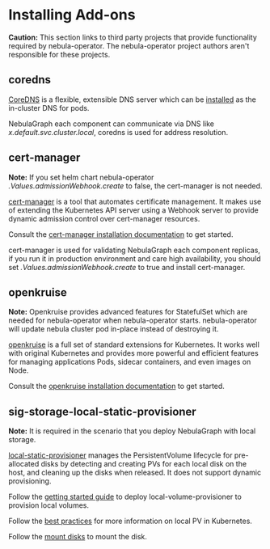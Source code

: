 # Installing Add-ons

**Caution:**
This section links to third party projects that provide functionality required by nebula-operator. The nebula-operator project authors aren't responsible for these projects.

## coredns
[CoreDNS](https://coredns.io/) is a flexible, extensible DNS server which can be [installed](https://github.com/coredns/deployment/tree/master/kubernetes) as the in-cluster DNS for pods.

NebulaGraph each component can communicate via DNS like _x.default.svc.cluster.local_, coredns is used for address resolution.

## cert-manager
**Note:**
If you set helm chart nebula-operator _.Values.admissionWebhook.create_ to false, the cert-manager is not needed. 

[cert-manager](https://cert-manager.io/) is a tool that automates certificate management. It makes use of extending the Kubernetes API server using a Webhook server to provide dynamic admission control over cert-manager resources. 

Consult the [cert-manager installation documentation](https://cert-manager.io/docs/installation/kubernetes/) to get started.

cert-manager is used for validating NebulaGraph each component replicas, if you run it in production environment and care high availability, you should set  _.Values.admissionWebhook.create_ to true and install cert-manager.

## openkruise
**Note:**
Openkruise provides advanced features for StatefulSet which are needed for nebula-operator when nebula-operator starts. nebula-operator will update nebula cluster pod in-place instead of destroying it.

[openkruise](https://openkruise.io/en-us/)  is a full set of standard extensions for Kubernetes. It works well with original Kubernetes and provides more powerful and efficient features for managing applications Pods, sidecar containers, and even images on Node.

Consult the [openkruise installation documentation](https://openkruise.io/en-us/docs/installation.html) to get started.

## sig-storage-local-static-provisioner
**Note:**
It is required in the scenario that you deploy NebulaGraph with local storage.

[local-static-provisioner](https://github.com/kubernetes-sigs/sig-storage-local-static-provisioner) manages the PersistentVolume lifecycle for pre-allocated disks by detecting and creating PVs for each local disk on the host, and cleaning up the disks when released. It does not support dynamic provisioning.

Follow the [getting started guide](https://github.com/kubernetes-sigs/sig-storage-local-static-provisioner/blob/master/docs/getting-started.md) to deploy local-volume-provisioner to provision local volumes.

Follow the [best practices](https://github.com/kubernetes-sigs/sig-storage-local-static-provisioner/blob/master/docs/best-practices.md) for more information on local PV in Kubernetes.

Follow the [mount disks](https://github.com/kubernetes-sigs/sig-storage-local-static-provisioner/blob/master/docs/operations.md#sharing-a-disk-filesystem-by-multiple-filesystem-pvs) to mount the disk.
